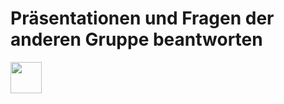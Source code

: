 # Präsentationen und Fragen der anderen Gruppe beantworten
[<img src="https://cdn-icons-png.flaticon.com/512/93/93634.png" width="50"/>](../README.md)